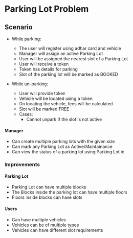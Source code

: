 # Parking Lot Problem

## Scenario

- While parking:
  - The user will register using adhar card and vehicle
  - Manager will assign an active Parking Lot
  - User will be assigned the nearest slot of a Parking Lot
  - User will receive a token
  - Token has details for parking
  - Slot of the parking lot will be marked as BOOKED

- While un-parking:
  - User will provide token
  - Vehicle will be located using a token
  - On locating the vehicle, fees will be calculated
  - Slot will be marked FREE
  - Cases:
    - Cannot unpark if the slot is not active

#### Manager

- Can create multiple parking lots with the given size
- Can mark any Parking Lot as Active/Maintainance
- Can view the status of a parking lot using Parking Lot id

### Improvements

#### Parking Lot

- Parking Lot can have multiple blocks
- The Blocks inside the parking lot can have multiple floors
- Floors inside blocks can have slots

#### Users

- Can have multiple vehicles
- Vehicles can be of multiple types
- Vehicles can have different slot requirements
